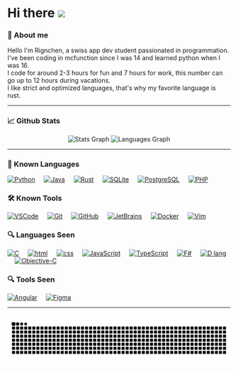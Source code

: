 # Hi there <img src="https://media.giphy.com/media/hvRJCLFzcasrR4ia7z/giphy.gif" width="25px"> </h1>

### 📖 About me
Hello I'm Rignchen, a swiss app dev student passionated in programmation.\
I've been coding in mcfunction since I was 14 and learned python when I was 16.\
I code for around 2-3 hours for fun and 7 hours for work, this number can go up to 12 hours during vacations.\
I like strict and optimized languages, that's why my favorite language is rust.

---
### 📈 Github Stats
<div align="center">
<img src='https://github-readme-stats.vercel.app/api?username=Rignchen&hide_title=false&hide_rank=false&show_icons=true&include_all_commits=true&count_private=true&disable_animations=false&theme=dracula&locale=en&hide_border=false' alt='Stats Graph' height=150>
<img src='https://github-readme-stats.vercel.app/api/top-langs?username=Rignchen&locale=en&hide_title=false&layout=compact&card_width=320&langs_count=5&theme=dracula&hide_border=false' alt='Languages Graph' height=150>
</div>

---
### 🚀 Known Languages
<div align="left">
<a href="https://www.python.org/"><img src="https://cdn.jsdelivr.net/gh/devicons/devicon/icons/python/python-original.svg" alt="Python" height="30" width="30"></a>
<img width="12"/>
<a href="https://www.java.com/"><img src="https://cdn.jsdelivr.net/gh/devicons/devicon/icons/java/java-original.svg" alt="Java" height="30" width="30"></a>
<img width="12"/>
<a href="https://www.rust-lang.org/"><img src="https://www.rust-lang.org/static/images/rust-logo-blk.svg" alt="Rust" height="30" width="30"></a>
<img width="12"/>
<a href="https://www.sqlite.org/"><img src="https://cdn.jsdelivr.net/gh/devicons/devicon/icons/sqlite/sqlite-original.svg" alt="SQLite" height="30" width="30"></a>
<img width="12"/>
<a href="https://www.postgresql.org/"><img src="https://cdn.jsdelivr.net/gh/devicons/devicon/icons/postgresql/postgresql-original.svg" alt="PostgreSQL" height="30" width="30"></a>
<img width="12"/>
<a href="https://www.php.net/"><img src="https://cdn.jsdelivr.net/gh/devicons/devicon/icons/php/php-original.svg" alt="PHP" height="30" width="30"></a>
<img width="12"/>

</div>

### 🛠️ Known Tools
<div align="left">
<a href="https://code.visualstudio.com/"><img src="https://cdn.jsdelivr.net/gh/devicons/devicon/icons/vscode/vscode-original.svg" alt="VSCode" height="30" width="30"></a>
<img width="12"/>
<a href="https://git-scm.com/"><img src="https://cdn.jsdelivr.net/gh/devicons/devicon/icons/git/git-original.svg" alt="Git" height="30" width="30"></a>
<img width="12"/>
<a href="https://github.com"><img src="https://cdn.jsdelivr.net/gh/devicons/devicon/icons/github/github-original.svg" alt="GitHub" height="30" width="30"></a>
<img width="12"/>
<a href="https://www.jetbrains.com/"><img src="https://cdn.jsdelivr.net/gh/devicons/devicon/icons/jetbrains/jetbrains-original.svg" alt="JetBrains" height="30" width="30"></a>
<img width="12"/>
<a href="https://www.docker.com/"><img src="https://cdn.worldvectorlogo.com/logos/docker.svg" alt="Docker" height="30" width="30"></a>
<img width="12"/>
<a href="https://www.vim.org/"><img src="https://upload.wikimedia.org/wikipedia/commons/9/9f/Vimlogo.svg" alt="Vim" height="30" width="30"></a>
<img width="12"/>

</div>

### 🔍 Languages Seen
<div align="left">
<a href="https://en.wikipedia.org/wiki/C_(programming_language)"><img src="https://cdn.jsdelivr.net/gh/devicons/devicon/icons/c/c-original.svg" alt="C" height="30" width="30"></a>
<img width="12"/>
<a href="https://developer.mozilla.org/docs/Web/HTML"><img src="https://cdn.jsdelivr.net/gh/devicons/devicon/icons/html5/html5-original.svg" alt="html" height="30" width="30"></a>
<img width="12"/>
<a href="https://developer.mozilla.org/docs/Web/CSS"><img src="https://cdn.jsdelivr.net/gh/devicons/devicon/icons/css3/css3-original.svg" alt="css" height="30" width="30"></a>
<img width="12"/>
<a href="https://developer.mozilla.org/docs/Web/JavaScript"><img src="https://cdn.jsdelivr.net/gh/devicons/devicon/icons/javascript/javascript-original.svg" alt="JavaScript" height="30" width="30"></a>
<img width="12"/>
<a href="https://www.typescriptlang.org/"><img src="https://cdn.jsdelivr.net/gh/devicons/devicon/icons/typescript/typescript-original.svg" alt="TypeScript" height="30" width="30"></a>
<img width="12"/>
<a href="https://fsharp.org/"><img src="https://cdn.jsdelivr.net/gh/devicons/devicon/icons/fsharp/fsharp-original.svg" alt="F#" height="30" width="30"></a>
<img width="12"/>
<a href="https://dlang.org/"><img src="https://upload.wikimedia.org/wikipedia/commons/2/24/D_Programming_Language_logo.svg" alt="D lang" height="30" width="30"></a>
<img width="12"/>
<a href="https://developer.apple.com/documentation/objectivec"><img src="https://seeklogo.com/images/O/objective-c-logo-81746870EF-seeklogo.com.png" alt="Objective-C" height="30" width="30"></a>
<img width="12"/>

</div>

### 🔍 Tools Seen
<div align="left">
<a href="https://angular.io/"><img src="https://cdn.jsdelivr.net/gh/devicons/devicon/icons/angularjs/angularjs-original.svg" alt="Angular" height="30" width="30"></a>
<img width="12"/>
<a href="https://www.figma.com/"><img src="https://cdn.jsdelivr.net/gh/devicons/devicon/icons/figma/figma-original.svg" alt="Figma" height="30" width="30"></a>
<img width="12"/>

</div>

---
### 
<div align="center">
<img src='https://raw.githubusercontent.com/Rignchen/Rignchen/output/snake.svg' alt='Snake Animation'>
</div>
